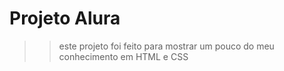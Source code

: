 <h1>Projeto Alura</h1>

>>este projeto foi feito para mostrar um pouco do meu conhecimento em HTML e CSS
